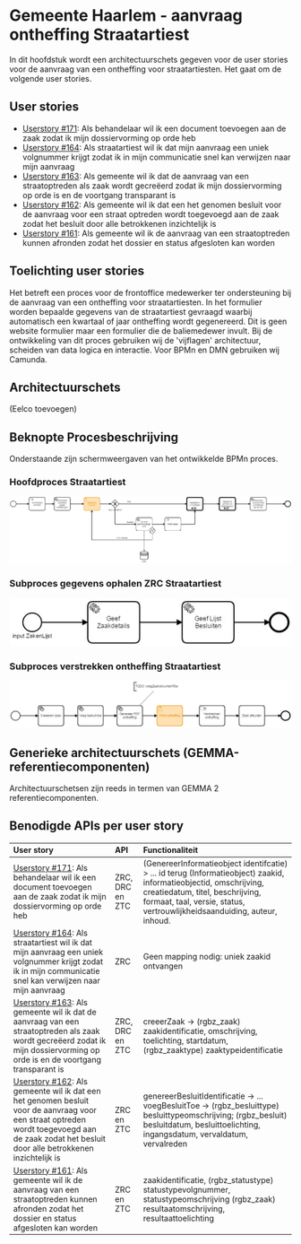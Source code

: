 # Gemeente Haarlem - aanvraag ontheffing Straatartiest

In dit hoofdstuk wordt een architectuurschets gegeven voor de user stories voor de aanvraag van een ontheffing voor straatartiesten. Het gaat om de volgende user stories.

## User stories

* [Userstory #171](https://github.com/VNG-Realisatie/gemma-zaken/issues/171): Als behandelaar wil ik een document toevoegen aan de zaak zodat ik mijn dossiervorming op orde heb
* [Userstory #164](https://github.com/VNG-Realisatie/gemma-zaken/issues/164): Als straatartiest wil ik dat mijn aanvraag een uniek volgnummer krijgt zodat ik in mijn communicatie snel kan verwijzen naar mijn aanvraag
* [Userstory #163](https://github.com/VNG-Realisatie/gemma-zaken/issues/163): Als gemeente wil ik dat de aanvraag van een straatoptreden als zaak wordt gecreëerd zodat ik mijn dossiervorming op orde is en de voortgang transparant is
* [Userstory #162](https://github.com/VNG-Realisatie/gemma-zaken/issues/162): Als gemeente wil ik dat een het genomen besluit voor de aanvraag voor een straat optreden wordt toegevoegd aan de zaak zodat het besluit door alle betrokkenen inzichtelijk is
* [Userstory #161](https://github.com/VNG-Realisatie/gemma-zaken/issues/161): Als gemeente wil ik de aanvraag van een straatoptreden kunnen afronden zodat het dossier en status afgesloten kan worden

## Toelichting user stories
Het betreft een proces voor de frontoffice medewerker ter ondersteuning bij de aanvraag van een ontheffing voor straatartiesten. In het formulier worden bepaalde gegevens van de straatartiest gevraagd waarbij automatisch een kwartaal of jaar ontheffing wordt gegenereerd. Dit is geen website formulier maar een formulier die de baliemedewer invult. Bij de ontwikkeling van dit proces gebruiken wij de 'vijflagen' architectuur, scheiden van data logica en interactie. Voor BPMn en DMN gebruiken wij Camunda.

## Architectuurschets
(Eelco toevoegen)


## Beknopte Procesbeschrijving
Onderstaande zijn schermweergaven van het ontwikkelde BPMn proces.

### Hoofdproces Straatartiest
![Hoofdproces Straatartiest](./bestanden/Haarlem/aanvragen_ontheffing_straatoptreden.bpmn20.png?raw=true)

### Subproces gegevens ophalen ZRC Straatartiest
![Hoofdproces Straatartiest](./bestanden/Haarlem/gegevens_ophalen_zaakmagazijn.bpmn20.png?raw=true)

### Subproces verstrekken ontheffing Straatartiest
![Hoofdproces Straatartiest](./bestanden/Haarlem/verstrekken_ontheffingen.bpmn20.png?raw=true)


## Generieke architectuurschets (GEMMA-referentiecomponenten)
Architectuurschetsen zijn reeds in termen van GEMMA 2 referentiecomponenten.


## Benodigde APIs per user story

| User story | API | Functionaliteit |
|:------------|:-----|:-----------------|
| [Userstory #171](https://github.com/VNG-Realisatie/gemma-zaken/issues/171): Als behandelaar wil ik een document toevoegen aan de zaak zodat ik mijn dossiervorming op orde heb| ZRC, DRC en ZTC| (GenereerInformatieobject identifcatie) > ... id terug (Informatieobject) zaakid, informatieobjectid, omschrijving, creatiedatum, titel, beschrijving, formaat, taal, versie, status, vertrouwlijkheidsaanduiding, auteur, inhoud.|
[Userstory #164](https://github.com/VNG-Realisatie/gemma-zaken/issues/164): Als straatartiest wil ik dat mijn aanvraag een uniek volgnummer krijgt zodat ik in mijn communicatie snel kan verwijzen naar mijn aanvraag| ZRC | Geen mapping nodig: uniek zaakid ontvangen | 
[Userstory #163](https://github.com/VNG-Realisatie/gemma-zaken/issues/163): Als gemeente wil ik dat de aanvraag van een straatoptreden als zaak wordt gecreëerd zodat ik mijn dossiervorming op orde is en de voortgang transparant is | ZRC, DRC en ZTC | creeerZaak -> (rgbz_zaak) zaakidentificatie, omschrijving, toelichting, startdatum, (rgbz_zaaktype) zaaktypeidentificatie | (rgbz_natuurlijkpersoon) burgerservicenummer, naam_geslachtsnaam, naam_aanschrijving_voorletters_aanschrijving, naam_voorvoegsel_geslachtsnaam_voorvoegsel, geboortedatum_ingeschreven_persoon|
[Userstory #162](https://github.com/VNG-Realisatie/gemma-zaken/issues/162): Als gemeente wil ik dat een het genomen besluit voor de aanvraag voor een straat optreden wordt toegevoegd aan de zaak zodat het besluit door alle betrokkenen inzichtelijk is | ZRC en ZTC | genereerBesluitIdentificatie -> ... voegBesluitToe -> (rgbz_besluittype) besluittypeomschrijving; (rgbz_besluit) besluitdatum, besluittoelichting, ingangsdatum, vervaldatum, vervalreden|
[Userstory #161](https://github.com/VNG-Realisatie/gemma-zaken/issues/161): Als gemeente wil ik de aanvraag van een straatoptreden kunnen afronden zodat het dossier en status afgesloten kan worden | ZRC en ZTC | zaakidentificatie, (rgbz_statustype) statustypevolgnummer, statustypeomschrijving (rgbz_zaak) resultaatomschrijving, resultaattoelichting||

